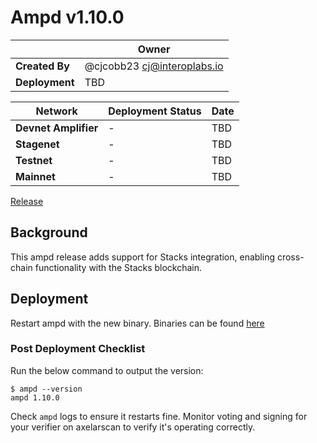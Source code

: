 # Ampd v1.10.0

|  | **Owner** |
|-----------|------------|
| **Created By** | @cjcobb23 <cj@interoplabs.io> |
| **Deployment** | TBD

| **Network** | **Deployment Status** | **Date** |
|-------------|----------------------|----------|
| **Devnet Amplifier** | - | TBD |
| **Stagenet** | - | TBD |
| **Testnet** | - | TBD |
| **Mainnet** | - | TBD |


[Release](https://github.com/axelarnetwork/axelar-amplifier/releases/tag/ampd-v1.10.0)

## Background
This ampd release adds support for Stacks integration, enabling cross-chain functionality with the Stacks blockchain.

## Deployment
Restart ampd with the new binary. Binaries can be found [here](https://github.com/axelarnetwork/axelar-amplifier/releases/tag/ampd-v1.10.0)

### Post Deployment Checklist
Run the below command to output the version:
```
$ ampd --version
ampd 1.10.0
```

Check `ampd` logs to ensure it restarts fine. Monitor voting and signing for your verifier on axelarscan to verify it's operating correctly.
